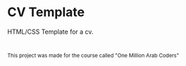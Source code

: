 # CV Template

HTML/CSS Template for a cv.

#
<sub>This project was made for the course called "One Million Arab Coders"</sub>
